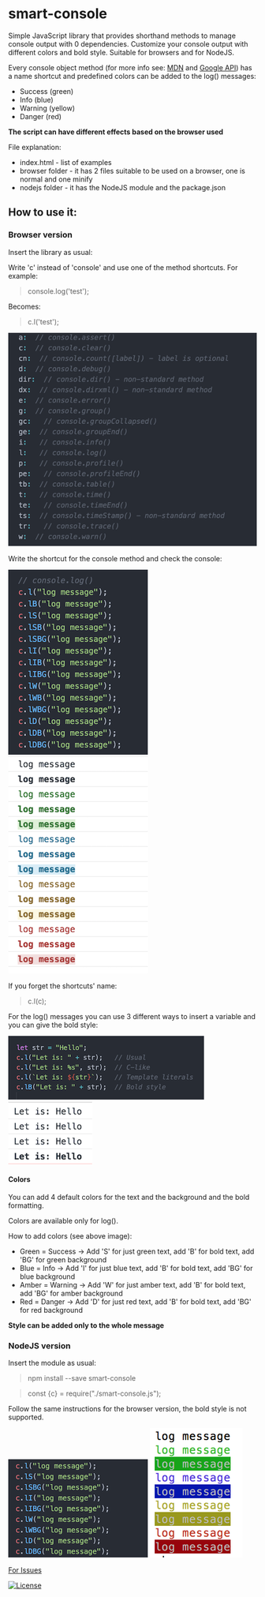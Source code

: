 # smart-console

Simple JavaScript library that provides shorthand methods to manage console output with 0 dependencies. Customize your console output with different colors and bold style.
Suitable for browsers and for NodeJS.

Every console object method (for more info see: [MDN](https://developer.mozilla.org/en/docs/Web/API/console) and
[Google API](https://developers.google.com/web/tools/chrome-devtools/console/console-reference)) has a name shortcut and predefined colors can be added to the log() messages:
* Success (green)
* Info  (blue)
* Warning   (yellow)
* Danger    (red)

__The script can have different effects based on the browser used__

File explanation:
* index.html - list of examples
* browser folder - it has 2 files suitable to be used on a browser, one is normal and one minify
* nodejs folder - it has the NodeJS module and the package.json

## How to use it:
### Browser version
Insert the library as usual:
> <script src="browser/smart-console.js"></script>

Write 'c' instead of 'console' and use one of the method shortcuts. For example:

> console.log('test');

Becomes:

> c.l('test');

![shortcuts results](browser/3.png)

Write the shortcut for the console method and check the console:

![console logs](browser/1.png)
![console results](browser/2.png)

If you forget the shortcuts' name:
> c.l(c);

For the log() messages you can use 3 different ways to insert a variable and you can give the bold style:

![shortcuts results](browser/4.png)
![shortcuts results](browser/5.png)

#### Colors
You can add 4 default colors for the text and the background and the bold formatting.

Colors are available only for log().

How to add colors (see above image):
* Green = Success -> Add 'S' for just green text, add 'B' for bold text, add 'BG' for green background
* Blue = Info -> Add 'I' for just blue text, add 'B' for bold text, add 'BG' for blue background
* Amber = Warning -> Add 'W' for just amber text, add 'B' for bold text, add 'BG' for amber background
* Red = Danger -> Add 'D' for just red text, add 'B' for bold text, add 'BG' for red background

__Style can be added only to the whole message__

### NodeJS version
Insert the module as usual:
> npm install --save smart-console

> const {c} = require("./smart-console.js");

Follow the same instructions for the browser version, the bold style is not supported.

![console logs](browser/6.png)
![console results](browser/7.png)

[For Issues](https://github.com/achille1789/smart-console/issues)

[![License](https://img.shields.io/badge/License-MIT-yellowgreen.svg?style=flat-square)](https://github.com/achille1789/smart-console/blob/master/LICENSE)
